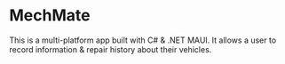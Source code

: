 # MechMate
This is a multi-platform app built with C# &amp; .NET MAUI. It allows a user to record information &amp; repair history about their vehicles.
